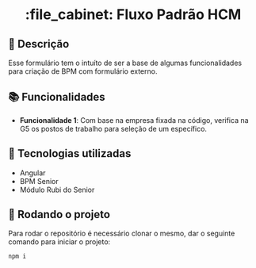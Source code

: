 <h1 align="center">:file_cabinet: Fluxo Padrão HCM</h1>

## :memo: Descrição
Esse formulário tem o intuíto de ser a base de algumas funcionalidades para criação de BPM com formulário externo.

## :books: Funcionalidades
* <b>Funcionalidade 1</b>: Com base na empresa fixada na código, verifica na G5 os postos de trabalho para seleção de um específico.

## :wrench: Tecnologias utilizadas
* Angular
* BPM Senior
* Módulo Rubi do Senior

## :rocket: Rodando o projeto
Para rodar o repositório é necessário clonar o mesmo, dar o seguinte comando para iniciar o projeto:
```
npm i
```
